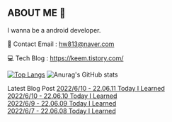 ## ABOUT ME 👋
I wanna be a android developer.

📩 Contact Email : hw813@naver.com

💻 Tech Blog : https://keem.tistory.com/

[![Top Langs](https://github-readme-stats.vercel.app/api/top-langs/?username=keem-hyun&layout=compact&theme=merko)](https://github.com/anuraghazra/github-readme-stats)
![Anurag's GitHub stats](https://github-readme-stats.vercel.app/api?username=keem-hyun&show_icons=true&theme=merko)

Latest Blog Post
[2022/6/10 - 22.06.11 Today I Learned](https://keem.tistory.com/entry/220611-Today-I-Learned) <br>
[2022/6/10 - 22.06.10 Today I Learned](https://keem.tistory.com/entry/220610-Today-I-Learned) <br>
[2022/6/9 - 22.06.09 Today I Learned](https://keem.tistory.com/entry/220609-Today-I-Learned) <br>
[2022/6/7 - 22.06.08 Today I Learned](https://keem.tistory.com/entry/1%EC%A3%BC%EC%B0%A8-Weekly-I-Learned) <br>
